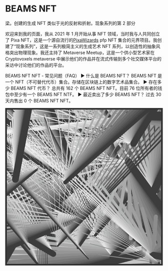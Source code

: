# BEAMS NFT

梁。创建的生成 NFT 类似于光的反射和折射。现象系列的第 2 部分

欢迎来到我的页面，我从 2021 年 1 月开始从事 NFT 领域，当时我与人共同创立了 Pixa NFT，这是一个源自流行的[PixaWizards](https://opensea.io/collection/pixawizards) pfp NFT 集合的元界项目。我创建了“现象系列”，这是一系列极简主义的生成艺术 NFT 系列，以创造性的抽象风格突出物理现象。我还主持了 Metaverse Meetup，这是一个供小型艺术家在 Cryptovoxels metaverse 中展示他们的作品并在流式传输到多个社交媒体平台的采访中讨论他们的作品的平台。

BEAMS NFT NFT - 常见问题（FAQ）
▶ 什么是 BEAMS NFT？
BEAMS NFT 是一个 NFT（不可替代代币）集合。存储在区块链上的数字艺术品集合。
▶ 存在多少 BEAMS NFT 代币？
总共有 162 个 BEAMS NFT NFT。目前 76 位所有者的钱包中至少有一个 BEAMS NFT NTF。
▶ 最近卖出了多少 BEAMS NFT？
过去 30 天内售出 0 个 BEAMS NFT NFT。

![nft](unnamed.png)
